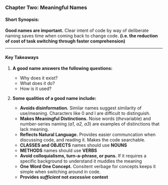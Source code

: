 ### Chapter Two: Meaningful Names
#### Short Synopsis: 
**Good names are important.**  Clear intent of code by way of deliberate naming saves time when coming back to change code. __(i.e. the reduction of cost of task switching through faster comprehension)__

___
#### Key Takeaways
1. **A good name answers the following questions:**
	* Why does it exist?
	* What does it do?
	* How is it used? 

2. **Some qualities of a good name include:**
	* **Avoids disinformation.**  Similar names suggest similarity of use/meaning.  Characters like 0 and l are difficult to distinguish.
	* **Makes Meaningful Distinctions.**  Noise words (*the*variable) and number-series naming (*a1, a2, a3*) are examples of distinctions that lack meaning.
	* **Reflects Natural Language.**  Provides easier communcation when discussing code, and reading it. Makes the code searchable.
	* **CLASSES and OBJECTS** names should use **NOUNS**  
	* **METHODS** names should use **VERBS**
	* **Avoid colloquialisms, turn-a-phrase, or puns.**  If it requires a specific background to understand it muddles the meaning
	* **One Word One Concept.**  Consitent verbage for concepts keeps it simple when switching around in code.
	* **Provides *sufficient* not *excessive* context**